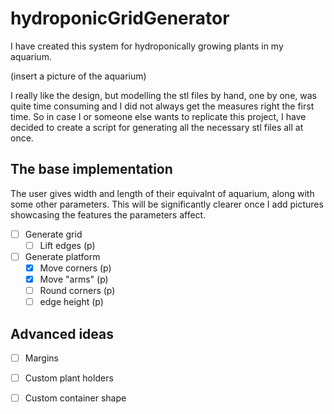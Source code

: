 # hydroponicGridGenerator

I have created this system for hydroponically growing plants in my aquarium. 

(insert a picture of the aquarium)

I really like the design, but modelling the stl files by hand, one by one, was quite time consuming and I did not 
always get the measures right the first time. So in case I or someone else wants to replicate this project, 
I have decided to create a script for generating all the necessary stl files all at once.

## The base implementation

The user gives width and length of their equivalnt of aquarium, along with some other parameters. This will be significantly clearer once I add pictures showcasing the features the parameters affect.

- [ ] Generate grid
  - [ ] Lift edges (p)
- [ ] Generate platform
  - [x] Move corners (p)
  - [x] Move "arms" (p)
  - [ ] Round corners (p)
  - [ ] edge height (p)

## Advanced ideas

- [ ] Margins
- [ ] Custom plant holders
- [ ] Custom container shape




